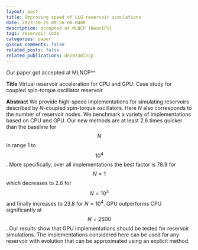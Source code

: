 ```yaml
---
layout: post
title: Improving speed of LLG reservoir simulations  
date: 2023-10-25 09:56:00-0400
description: accepted at MLNCP (NeurIPS)
tags: reservoir code
categories: paper
giscus_comments: false
related_posts: false
related_publications: de2023mlncp
---
```


Our paper got accepted at MLNCP^^

**Title** Virtual reservoir acceleration for CPU and GPU: Case study for coupled spin-torque oscillator reservoir 

 **Abstract** We provide high-speed implementations for simulating reservoirs described by $N$-coupled spin-torque oscillators. Here $N$ also corresponds to the number of reservoir nodes. We benchmark a variety of implementations based on CPU and GPU. Our new methods are at least 2.6 times quicker than the baseline for $$N$$ in range 1 to $$10^4$$. More specifically,  over all implementations the best factor is 78.9 for $$N=1$$ which  decreases to 2.6 for $$N=10^3$$ and finally increases to 23.8 for $N=10^4$.  GPU outperforms CPU significantly at $$N=2500$$. Our results show that GPU implementations should be tested for reservoir simulations. The implementations considered here can be used for any reservoir with evolution that can be approximated using an explicit method. 